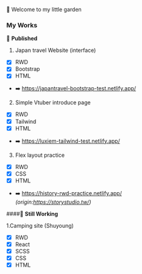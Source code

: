 :hibiscus: Welcome to my little garden 

### My Works

:bookmark_tabs: **Published**

1. Japan travel Website (interface)
- [x] RWD
- [X] Bootstrap
- [X] HTML
- :arrow_right: https://japantravel-bootstrap-test.netlify.app/

2. Simple Vtuber introduce page
- [x] RWD
- [X] Tailwind
- [X] HTML
- :arrow_right: https://luxiem-tailwind-test.netlify.app/

3. Flex layout practice
- [x] RWD
- [x] CSS
- [X] HTML
- :arrow_right: https://history-rwd-practice.netlify.app/
*(origin:https://storystudio.tw/)*



####:bookmark_tabs: **Still Working**

1.Camping site (Shuyoung)
- [x] RWD
- [x] React
- [x] SCSS
- [x] CSS
- [X] HTML

<!---
alvinashia/alvinashia is a ✨ special ✨ repository because its `README.md` (this file) appears on your GitHub profile.
You can click the Preview link to take a look at your changes.
--->
